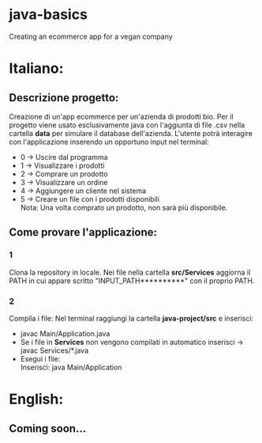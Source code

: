 # java-basics
Creating an ecommerce app for a vegan company
# Italiano:
## Descrizione progetto:
Creazione di un'app ecommerce per un'azienda di prodotti bio.
Per il progetto viene usato esclusivamente java con l'aggiunta di file .csv nella cartella **data** per simulare il database dell'azienda.
L'utente potrà interagire con l'applicazione inserendo un opportuno input nel terminal:
- 0 -> Uscire dal programma
- 1 -> Visualizzare i prodotti
- 2 -> Comprare un prodotto
- 3 -> Visualizzare un ordine
- 4 -> Aggiungere un cliente nel sistema
- 5 -> Creare un file con i prodotti disponibili<br>
  Nota: Una volta comprato un prodotto, non sarà più disponibile.

## Come provare l'applicazione:
### 1
Clona la repository in locale.
Nei file nella cartella **src/Services** aggiorna il PATH in cui appare scritto "INPUT_PATH**********" con il proprio PATH.<br>
### 2
Compila i file:
Nel terminal raggiungi la cartella **java-project/src** e inserisci:
- javac Main/Application.java
- Se i file in **Services** non vengono compilati in automatico inserisci -> javac Services/*.java
- Esegui i file:<br>
Inserisci: java Main/Application

# English:
## Coming soon...
